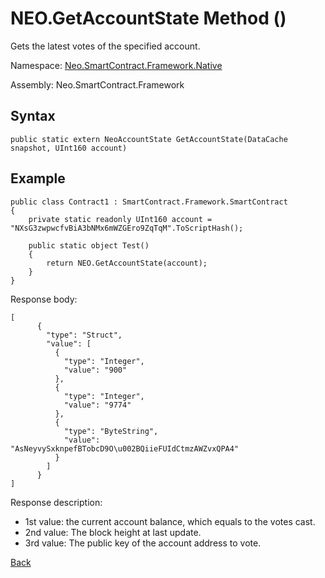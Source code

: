 # NEO.GetAccountState Method ()

Gets the latest votes of the specified account.

Namespace: [Neo.SmartContract.Framework.Native](../index.md)

Assembly: Neo.SmartContract.Framework

## Syntax

```
public static extern NeoAccountState GetAccountState(DataCache snapshot, UInt160 account)
```

## Example

```
public class Contract1 : SmartContract.Framework.SmartContract
{
    private static readonly UInt160 account = "NXsG3zwpwcfvBiA3bNMx6mWZGEro9ZqTqM".ToScriptHash();
    
    public static object Test()
    {
        return NEO.GetAccountState(account);
    }
}
```

Response body:

```
[
      {
        "type": "Struct",
        "value": [
          {
            "type": "Integer",
            "value": "900"
          },
          {
            "type": "Integer",
            "value": "9774"
          },
          {
            "type": "ByteString",
            "value": "AsNeyvySxknpefBTobcD9O\u002BQiieFUIdCtmzAWZvxQPA4"
          }
        ]
      }
]
```

Response description:

- 1st value: the current account balance, which equals to the votes cast. 
- 2nd value: The block height at last update.
- 3rd value: The public key of the account address to vote.

[Back](index.md)
